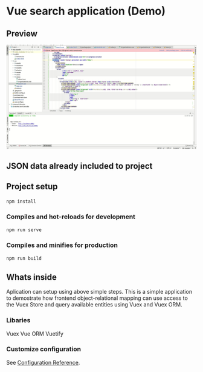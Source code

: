 # Vue search application (Demo)

## Preview

![](demo.gif)

## JSON data already included to project

## Project setup
```
npm install
```

### Compiles and hot-reloads for development
```
npm run serve
```

### Compiles and minifies for production
```
npm run build
```
## Whats inside

Aplication can setup using above simple steps. This is a simple application to demostrate how frontend object-relational mapping can use access to the Vuex Store and query available entities using Vuex and Vuex ORM. 

### Libaries
Vuex
Vue ORM
Vuetify

### Customize configuration
See [Configuration Reference](https://cli.vuejs.org/config/).
